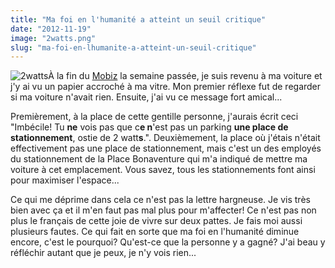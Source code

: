 ```yaml
---
title: "Ma foi en l'humanité a atteint un seuil critique"
date: "2012-11-19"
image: "2watts.png"
slug: "ma-foi-en-lhumanite-a-atteint-un-seuil-critique"
---
```


![](images/2watts.png "2watts")À la fin du [Mobiz](https://fred.dev/html5-une-revolution-a-plusieurs-niveaux/ "HTML5, une révolution à plusieurs niveaux") la semaine passée, je suis revenu à ma voiture et j'y ai vu un papier accroché à ma vitre. Mon premier réflexe fut de regarder si ma voiture n'avait rien. Ensuite, j'ai vu ce message fort amical...

Premièrement, à la place de cette gentille personne, j'aurais écrit ceci "Imbécile! Tu **ne** vois pas que c**e n**'est pas un parking **une place de stationnement**, ostie de 2 watt**s**.". Deuxièmement, la place où j'étais n'était effectivement pas une place de stationnement, mais c'est un des employés du stationnement de la Place Bonaventure qui m'a indiqué de mettre ma voiture à cet emplacement. Vous savez, tous les stationnements font ainsi pour maximiser l'espace...

Ce qui me déprime dans cela ce n'est pas la lettre hargneuse. Je vis très bien avec ça et il m'en faut pas mal plus pour m'affecter! Ce n'est pas non plus le français de cette joie de vivre sur deux pattes. Je fais moi aussi plusieurs fautes. Ce qui fait en sorte que ma foi en l'humanité diminue encore, c'est le pourquoi? Qu'est-ce que la personne y a gagné? J'ai beau y réfléchir autant que je peux, je n'y vois rien...
